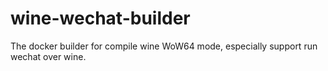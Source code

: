 # wine-wechat-builder
The docker builder for compile wine WoW64 mode, especially support run wechat over wine.
